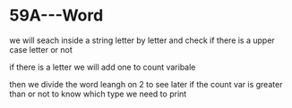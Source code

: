# 59A---Word

we will seach inside a string letter by letter and check if there is a upper case letter or not 

if there is a letter we will add one to count varibale 

then we divide the word leangh on 2 to see later if the count var is greater than or not to know which type we need to print 


